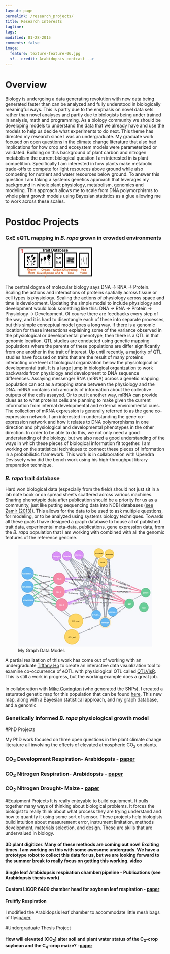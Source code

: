 ```yaml
---
layout: page
permalink: /research_projects/
title: Research Interests
tagline: 
tags: 
modified: 01-28-2015
comments: false
image:
  feature: texture-feature-06.jpg
  <!-- credit: Arabidopsis contrast -->
---
```

# Overview

Biology is undergoing a data generating revolution with new data being generated faster than can be analyzed and fully understood in biologically meaningful ways. This is partly due to the emphasis on novel data sets rather than novel analyses and partly due to biologists being under trained in analysis, math and programming. As a biology community we should be developing models to understand the data that we already have and use the models to help us decide what experiments to do next. This theme has directed my research since I was an undergraduate. My graduate work focused on open questions in the climate change literature that also had implications for how crop and ecosystem models were parameterized or validated. Building on this background of plant carbon and nitrogen metabolism the current biological question I am interested in is plant competition. Specifically I am interested in how plants make metabolic trade-offs to compete for light resources above ground while also competing for nutrient and water resources below ground. To answer this question I am taking a systems genetics approach that leverages my background in whole plant physiology, metabolism, genomics and modeling. This approach allows me to scale from DNA polymorphisms to whole plant growth models using Bayesian statistics as a glue allowing me to work across these scales.

# Postdoc Projects

### GxE eQTL mapping in *B. rapa* grown in crowded environments
<figure>
	<img src="/images/trait_db.jpg"></a>
</figure>

The central dogma of molecular biology says DNA → RNA → Protein. Scaling the actions and interactions of proteins spatially across tissue or cell types is physiology. Scaling the actions of physiology across space and time is development. Updating the simple model to include physiology and development would look something like this: DNA → RNA → Protein → Physiology → Development. Of course there are feedbacks every step of the way, and it is hard to disentangle each of these into separate processes, but this simple conceptual model goes a long way. If there is a genomic location for these interactions explaining some of the variance observed in the physiological or developmental phenotype, then there is a QTL in that genomic location. QTL studies are conducted using genetic mapping populations where the parents of these populations are differ significantly from one another in the trait of interest. Up until recently, a majority of QTL studies have focused on traits that are the result of many proteins interacting one level of biological organization below the physiological or developmental trait. It is a large jump in biological organization to work backwards from physiology and development to DNA sequence differences. Assaying messenger RNA (mRNA) across a genetic mapping population can act as a stepping stone between the physiology and the DNA. mRNA contains rich amounts of information about the collective outputs of the cells assayed. Or to put it another way, mRNA can provide clues as to what proteins cells are planning to make given the current information from internal developmental and external environmental cues. The collection of mRNA expression is generally referred to as the gene co-expression network. I am interested in understanding the gene co-expression network and how it relates to DNA polymorphisms in one direction and physiological and developmental phenotypes in the other direction. In order to be able to do this, we not only need a good understanding of the biology, but we also need a good understanding of the ways in which these pieces of biological information fit together. I am working on the statistical techniques to connect these pieces of information in a probabilistic framework. This work is in collaboration with Upendra Devissety who did the bench work using his high-throughput library preparation technique.

### *B. rapa* trait database

Hard won biological data (especially from the field) should not just sit in a lab note book or on spread sheets scattered across various machines. Sharing phenotypic data after publication should be a priority for us as a community, just like putting sequencing data into NCBI databases ([see Zamir (2013)](http://journals.plos.org/plosbiology/article?id=10.1371/journal.pbio.1001595)). This allows for the data to be used to ask multiple questions, for modeling, or to be analyzed using systems biology techniques. Towards all these goals I have designed a graph database to house all of published trait data, experimental meta-data, publications, gene expression data, from the *B. rapa* population that I am working with combined with all the genomic features of the reference genome. 

<figure>
	<img src="/images/graph_db.jpg"></a>
	<figcaption>My Graph Data Model.</figcaption>
</figure>

A partial realization of this work has come out of working with an undergraduate [Tiffany Ho]() to create an interactive data visualization tool to examine co-occurrence of eQTL with physiological QTL called [QTLVisR](http://symposium.plb.ucdavis.edu/apps/qtl-visualization). This is still a work in progress, but the working example does a great job.


### 

In collaboration with [Mike Covington](http://mfcovington.github.io/) (who generated the SNPs), I created a saturated genetic map for this population that can be found [here](https://github.com/rjcmarkelz/brassica_genetic_map_paper). This new map, along with a Bayesian statistical approach, and my graph database, and a genomic 


### Genetically informed *B. rapa* physiological growth model



#PhD Projects

My PhD work focused on three open questions in the plant climate change literature all involving the effects of elevated atmospheric CO<sub>2</sub> on plants. 

### CO<sub>2</sub> Development Respiration- Arabidopsis - [paper](/pdfs/Markelz_etal_2014b.pdf)

### CO<sub>2</sub> Nitrogen Respiration- Arabidopsis - [paper](/pdfs/Markelz_etal_2014a.pdf)

### CO<sub>2</sub> Nitrogen Drought- Maize - [paper](/pdfs/Markelz_etal_2011.pdf)

#Equipment Projects
It is really enjoyable to build equipment. It pulls together many ways of thinking about biological problems. It forces the biologist to really think about what process they are trying understand and how to quantify it using some sort of sensor. These projects help biologists build intuition about measurement error, instrument limitation, methods development, materials selection, and design. These are skills that are undervalued in biology. 

#### 3D plant digitizer. Many of these methods are coming out now! Exciting times. I am working on this with some awesome undergrads. We have a prototype robot to collect this data for us, but we are looking forward to the summer break to really focus on getting this working. [video](https://vimeo.com/108757972)

#### Single leaf Arabidopsis respiration chamber/pipeline - Publications (see Arabidopsis thesis work)

#### Custom LICOR 6400 chamber head for soybean leaf respiration - [paper](/pdfs/Gillespie_etal_2012.pdf)

#### Fruitfly Respiration
I modified the Arabidopsis leaf chamber to accommodate little mesh bags of flys[paper](/pdfs/Walters_etal_2012.pdf)

#Undergraduate Thesis Project
#### How will elevated [CO<sub>2</sub>] alter soil and plant water status of the C<sub>3</sub>-crop soybean and the C<sub>4</sub>-crop maize? -[paper](/pdfs/Hussain_etal_2013.pdf)

